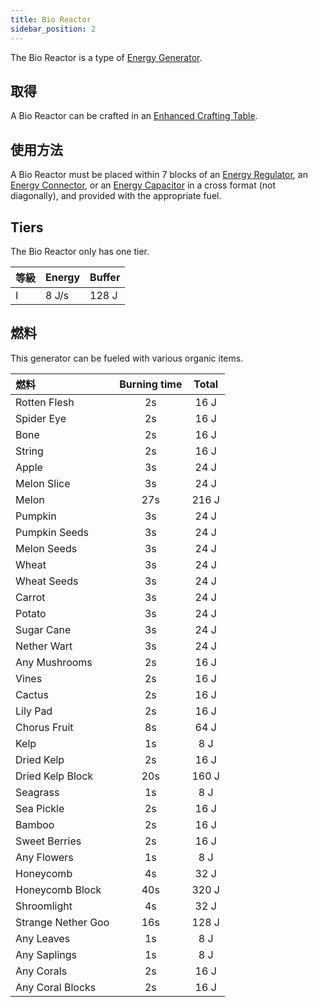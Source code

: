 ```yaml
---
title: Bio Reactor
sidebar_position: 2
---
```


The Bio Reactor is a type of [Energy Generator](Electric-Machines#energy-generation).

## 取得

A Bio Reactor can be crafted in an [Enhanced Crafting Table](Enhanced-Crafting-Table).

## 使用方法

A Bio Reactor must be placed within 7 blocks of an [Energy Regulator](Energy-Regulator), an [Energy Connector](Energy-Connector), or an [Energy Capacitor](Energy-Capacitors) in a cross format (not diagonally), and provided with the appropriate fuel.

## Tiers

The Bio Reactor only has one tier.

| 等級 | Energy | Buffer |
| -- | ------ | ------ |
| I  | 8 J/s  | 128 J  |

## 燃料

This generator can be fueled with various organic items.

| 燃料                 | Burning time | Total |
|:------------------ |:------------:|:-----:|
| Rotten Flesh       |      2s      | 16 J  |
| Spider Eye         |      2s      | 16 J  |
| Bone               |      2s      | 16 J  |
| String             |      2s      | 16 J  |
| Apple              |      3s      | 24 J  |
| Melon Slice        |      3s      | 24 J  |
| Melon              |     27s      | 216 J |
| Pumpkin            |      3s      | 24 J  |
| Pumpkin Seeds      |      3s      | 24 J  |
| Melon Seeds        |      3s      | 24 J  |
| Wheat              |      3s      | 24 J  |
| Wheat Seeds        |      3s      | 24 J  |
| Carrot             |      3s      | 24 J  |
| Potato             |      3s      | 24 J  |
| Sugar Cane         |      3s      | 24 J  |
| Nether Wart        |      3s      | 24 J  |
| Any Mushrooms      |      2s      | 16 J  |
| Vines              |      2s      | 16 J  |
| Cactus             |      2s      | 16 J  |
| Lily Pad           |      2s      | 16 J  |
| Chorus Fruit       |      8s      | 64 J  |
| Kelp               |      1s      |  8 J  |
| Dried Kelp         |      2s      | 16 J  |
| Dried Kelp Block   |     20s      | 160 J |
| Seagrass           |      1s      |  8 J  |
| Sea Pickle         |      2s      | 16 J  |
| Bamboo             |      2s      | 16 J  |
| Sweet Berries      |      2s      | 16 J  |
| Any Flowers        |      1s      |  8 J  |
| Honeycomb          |      4s      | 32 J  |
| Honeycomb Block    |     40s      | 320 J |
| Shroomlight        |      4s      | 32 J  |
| Strange Nether Goo |     16s      | 128 J |
| Any Leaves         |      1s      |  8 J  |
| Any Saplings       |      1s      |  8 J  |
| Any Corals         |      2s      | 16 J  |
| Any Coral Blocks   |      2s      | 16 J  |
